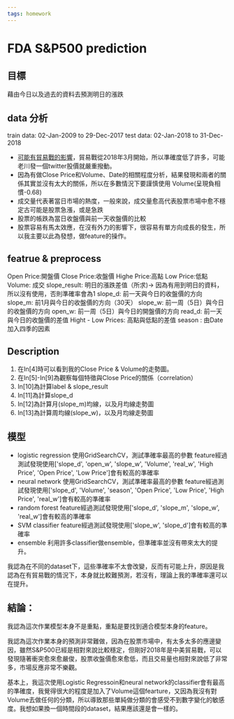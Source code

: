 ```yaml
---
tags: homework
---
```


# FDA S&P500 prediction
## 目標
藉由今日以及過去的資料去預測明日的漲跌
## data 分析
train data: 02-Jan-2009 to 29-Dec-2017
test data: 02-Jan-2018 to 31-Dec-2018
* [可能有貿易戰的影響](https://zh.wikipedia.org/wiki/2018%EF%BC%8D2020%E5%B9%B4%E4%B8%AD%E7%BE%8E%E8%B4%B8%E6%98%93%E6%88%98)，貿易戰從2018年3月開始，所以準確度低了許多，可能老川發一個twitter股價就嚴重撥動。
* 因為有做Close Price和Volume、Date的相關程度分析，結果發現和兩者的關係其實並沒有太大的關係，所以在多數情況下要謹慎使用
Volume(呈現負相慣-0.68)
* 成交量代表著當日市場的熱度，一般來說，成交量愈高代表股票市場中愈不穩定古可能是股票急漲，或是急跌
* 股票的帳跌為當日收盤價與前一天收盤價的比較
* 股票容易有馬太效應，在沒有外力的影響下，很容易有單方向成長的發生，所以我主要以此為發想，做feature的操作。
## featrue & preprocess


Open Price:開盤價
Close Price:收盤價
Highe Price:高點
Low Price:低點
Volume: 成交
slope_result: 明日的漲跌差值（所求)-> 因為有用到明日的資料，所以沒有使用，否則準確率會為1
slope_d: 前一天與今日的收盤價的方向
slope_m: 前1月與今日的收盤價的方向（30天）
slope_w: 前一周（5日）與今日的收盤價的方向
open_w: 前一周（5日）與今日的開盤價的方向
read_d: 前一天與今日的收盤價的差值
Hight - Low Prices: 高點與低點的差值
season : 由Date加入四季的因素
## Description
1. 在In[4]時可以看到我的Close Price & Volume的走勢圖。
2. 在In[5]-In[9]為觀察每個特徵與Close Price的關係（correlation）
3. In[10]為計算label & slope_result
4. In[11]為計算slope_d
5. In[12]為計算月(slope_m)均線，以及月均線走勢圖
6. In[13]為計算周均線(slope_w)，以及月均線走勢圖
## 模型

* logistic regression
使用GridSearchCV，測試準確率最高的參數
feature經過測試發現使用['slope_d', 'open_w', 'slope_w', 'Volume', 'real_w', 'High Price', 'Open Price', 'Low Price']會有較高的準確率
* neural network
使用GridSearchCV，測試準確率最高的參數
feature經過測試發現使用['slope_d', 'Volume', 'season', 'Open Price', 'Low Price', 'High Price', 'real_w']會有較高的準確率
* random forest
feature經過測試發現使用['slope_d', 'slope_m', 'slope_w', 'real_w']會有較高的準確率
* SVM classifier
feature經過測試發現使用['slope_w', 'slope_d']會有較高的準確率
* ensemble
利用許多classifier做ensemble，但準確率並沒有帶來太大的提升。

我認為在不同的dataset下，這些準確率不太會改變，反而有可能上升，原因是我認為在有貿易戰的情況下，本身就比較難預測，若沒有，理論上我的準確率還可以在提升。

## 結論：
我認為這次作業模型本身不是重點，重點是要找到適合模型本身的feature。

我認為這次作業本身的預測非常難做，因為在股票市場中，有太多太多的應邊變因，雖然S&P500已經是相對來說比較穩定，但剛好2018年是中美貿易戰，可以發現隨著衝突愈來愈嚴俊，股票收盤價愈來愈低，而且交易量也相對來說低了非常多，市場反應非常不樂觀。

基本上，我這次使用Logistic Regressoin和neural network的classifier會有最高的準確度，我覺得很大的程度是加入了Volume這個fearture，又因為我沒有對Volume去做任何的分類，所以導致那些單純做分類的會感受不到數字變化的敏感度。我想如果換一個時間段的dataset，結果應該還是會一樣的。
